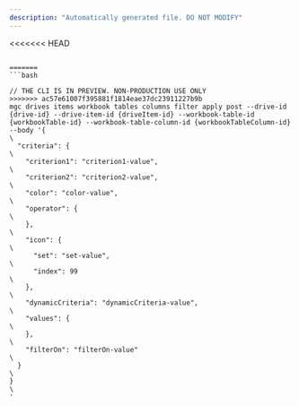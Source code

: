 ```yaml
---
description: "Automatically generated file. DO NOT MODIFY"
---
```


<<<<<<< HEAD
```cli

=======
```bash

// THE CLI IS IN PREVIEW. NON-PRODUCTION USE ONLY
>>>>>>> ac57e61007f395881f1814eae37dc23911227b9b
mgc drives items workbook tables columns filter apply post --drive-id {drive-id} --drive-item-id {driveItem-id} --workbook-table-id {workbookTable-id} --workbook-table-column-id {workbookTableColumn-id} --body '{\
  "criteria": {\
    "criterion1": "criterion1-value",\
    "criterion2": "criterion2-value",\
    "color": "color-value",\
    "operator": {\
    },\
    "icon": {\
      "set": "set-value",\
      "index": 99\
    },\
    "dynamicCriteria": "dynamicCriteria-value",\
    "values": {\
    },\
    "filterOn": "filterOn-value"\
  }\
}\
'

```